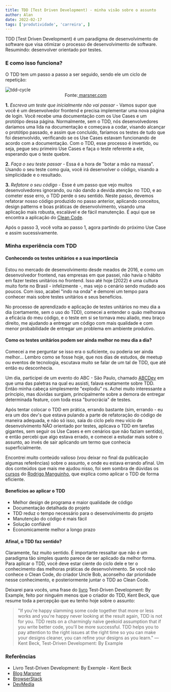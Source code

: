 ```yaml
---
title: TDD [Test Driven Development) - minha visão sobre o assunto
author: Alan
date: 2022-02-17
tags: ['produtividade', 'carreira', ]
---
```


<!-- Introduction to my blog post -->

TDD [Test Driven Development) é um paradigma de desenvolvimento de software que visa otimizar o processo de desenvolvimento de software. Resumindo: desenvolver orientado por testes.

### E como isso funciona?

O TDD tem um passo a passo a ser seguido, sendo ele um ciclo de repetição:

<img src="https://marsner.com/wp-content/uploads/test-driven-development-TDD.png" style="display:flex;margin:auto;" alt="tdd-cycle">
<span style="display:flex;justify-content:center">Fonte: <a href="https://marsner.com" target="_blank" rel="noopener noreferrer">&nbsp;marsner.com</a>
</span>

**1.** _Escreva um teste que inicialmente não vai passar_ - Vamos supor que você é um desenvolvedor frontend e precisa implementar uma nova página de login. Você recebe uma documentação com os Use Cases e um protótipo dessa página. Normalmente, sem o TDD, nós desenvolvedores daríamos uma lida na documentação e começava a codar, visando alcançar o protótipo passado, e assim que concluído, faríamos os testes de tudo que foi desenvolvido, verificando se os Use Cases estavam funcionando de acordo com a documentação. Com o TDD, esse processo é invertido, ou seja, pegue seu primeiro Use Cases e faça o teste referente a ele, esperando que o teste quebre.

**2.** _Faça o seu teste passar_ - Essa é a hora de "botar a mão na massa". Usando o seu teste como guia, você irá desenvolver o código, visando a simplicidade e o resultado.

**3.** _Refatore o seu código_ - Esse é um passo que vejo muitos desenvolvedores ignorando, ou não dando a devida atenção no TDD, e ao cometer esse erro, o TDD perde o seu sentido. Neste passo, devemos refatorar nosso código produzido no passo anterior, aplicando conceitos, design patterns e boas práticas de desenvolvimento, visando uma aplicação mais robusta, escalável e de fácil manutenção. É aqui que se encontra a aplicação do [Clean Code](https://garywoodfine.com/what-is-clean-code/).

Após o passo 3, você volta ao passo 1, agora partindo do próximo Use Case e assim sucessivamente.


### Minha experiência com TDD

#### Conhecendo os testes unitários e a sua importância


Estou no mercado de desenvolvimento desde meados de 2016, e como um desenvolvedor frontend, nas empresas em que passei, não havia o hábito em fazer testes unitários no frontend. Isso até hoje [2022) é uma cultura muito forte no Brasil - infelizmente -, mas vejo o cenário sendo mudado aos poucos. Com isso, acabei "indo na onda" e demorei um tempo para conhecer mais sobre testes unitários e seus benefícios.

No processo de aprendizado e aplicação de testes unitários no meu dia a dia (certamente, sem o uso do TDD), comecei a entender o quão melhorava a eficácia do meu código, e o teste em si se tornava meu aliado, meu braço direito, me ajudando a entregar um código com mais qualidade e com menor probabilidade de entregar um problema em ambiente produtivo.


#### Como os testes unitários podem ser ainda melhor no meu dia a dia?


Comecei a me perguntar se isso era o suficiente, ou poderia ser ainda melhor... Lembro como se fosse hoje, que nos dias de estudos, de meetup ou eventos de tecnologia, escutava muito se falar de um tal de TDD, que até então eu desconhecia.

Um dia, participei de um evento do ABC - São Paulo, chamado [ABCDev](https://abcdevelopers.org/) em que uma das paletras na qual eu assisti, falava exatamente sobre TDD. Então minha cabeça simplesmente "explodiu" rs. Achei muito interessante a príncipio, mas dúvidas surgiam, principalmente sobre a demora de entregar determinada feature, com toda essa "burocrácia" de testes.

Após tentar colocar o TDD em prática, errando bastante (sim, errando - eu era um dos dev's que estava pulando a parte de refatoração do código de maneira adequada, e não só isso, saia do ciclo pelo meu vício de desenvolvimento NÃO orientado por testes, aplicava o TDD em tarefas gigantes, sem seguir os Use Cases e em cenários que não faziam sentido), e então percebi que algo estava errado, e comecei a estudar mais sobre o assunto, ao invés de sair aplicando um termo que conhecia superficialmente.

Encontrei muito conteúdo valioso (vou deixar no final da publicação algumas referências) sobre o assunto, e onde eu estava errando afinal. Um dos conteúdos que mais me ajudou nisso, foi sem sombra de dúvidas os [cursos](https://rmanguinho.github.io/) do [Rodrigo Manguinho](https://www.linkedin.com/in/rmanguinho), que explica como aplicar o TDD de forma eficiente.

#### Benefícios ao aplicar o TDD


* Melhor design de programa e maior qualidade de código
* Documentação detalhada do projeto
* TDD reduz o tempo necessário para o desenvolvimento do projeto
* Manutenção do código é mais fácil
* Solução confiável
* Economicamente melhor a longo prazo


#### Afinal, o TDD faz sentido?


Claramente, faz muito sentido. É importante ressaltar que não é um paradigma tão simples quanto parece de ser aplicado da melhor forma. Para aplicar o TDD, você deve estar ciente do ciclo dele e ter o conhecimento das melhoras práticas de desenvolvimento. Se você não conhece o Clean Code, do criador Uncle Bob, aconselho dar prioridade nesse conhecimento, e posteriormente juntar o TDD ao Clean Code.

Deixarei para vocês, uma frase do [livro](https://www.amazon.com.br/Test-Driven-Development-Kent-Beck/dp/0321146530/ref=asc_df_0321146530/?tag=googleshopp00-20&linkCode=df0&hvadid=379787788238&hvpos=&hvnetw=g&hvrand=3024373226955168733&hvpone=&hvptwo=&hvqmt=&hvdev=c&hvdvcmdl=&hvlocint=&hvlocphy=1001773&hvtargid=pla-448095042394&psc=1) Test-Driven Development: By Example, feito por ninguém menos que o criador do TDD, Kent Beck, que resume toda a percepção que eu tenho hoje sobre o assunto:


> "If you're happy slamming some code together that more or less works and you're happy never looking at the
>  result again, TDD is not for you. TDD rests on a charmingly naïve geekoid assumption that if you write
> better  code, you'll be more successful. TDD helps you to pay attention to the right issues at the right time
> so you  can make your designs cleaner, you can refine your designs as you learn."
> ― Kent Beck, Test-Driven Development: By Example

### Referências

* Livro Test-Driven Development: By Exemple - Kent Beck
* [Blog Marsner](https://marsner.com/blog/why-test-driven-development-tdd/)
* [BrowserStack](https://www.browserstack.com/guide/what-is-test-driven-development)
* [DevMedia](https://www.devmedia.com.br/test-driven-development-tdd-simples-e-pratico/18533)
